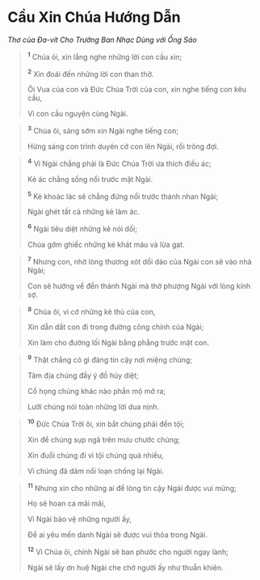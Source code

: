 # Cầu Xin Chúa Hướng Dẫn
*Thơ của Ða-vít Cho Trưởng Ban Nhạc Dùng với Ống Sáo*

> <sup><b>1</b></sup> Chúa ôi, xin lắng nghe những lời con cầu xin;
> 
> <sup><b>2</b></sup> Xin đoái đến những lời con than thở.
> 
> Ôi Vua của con và Ðức Chúa Trời của con, xin nghe tiếng con kêu cầu,
> 
> Vì con cầu nguyện cùng Ngài.
>


> <sup><b>3</b></sup> Chúa ôi, sáng sớm xin Ngài nghe tiếng con;
> 
> Hừng sáng con trình duyên cớ con lên Ngài, rồi trông đợi.
>


> <sup><b>4</b></sup> Vì Ngài chẳng phải là Ðức Chúa Trời ưa thích điều ác;
> 
> Kẻ ác chẳng sống nổi trước mặt Ngài.
> 
> <sup><b>5</b></sup> Kẻ khoác lác sẽ chẳng đứng nổi trước thánh nhan Ngài;
> 
> Ngài ghét tất cả những kẻ làm ác.
> 
> <sup><b>6</b></sup> Ngài tiêu diệt những kẻ nói dối;
> 
> Chúa gớm ghiếc những kẻ khát máu và lừa gạt.
>


> <sup><b>7</b></sup> Nhưng con, nhờ lòng thương xót dồi dào của Ngài con sẽ vào nhà Ngài;
> 
> Con sẽ hướng về đền thánh Ngài mà thờ phượng Ngài với lòng kính sợ.
>


> <sup><b>8</b></sup> Chúa ôi, vì cớ những kẻ thù của con,
> 
> Xin dẫn dắt con đi trong đường công chính của Ngài;
> 
> Xin làm cho đường lối Ngài bằng phẳng trước mặt con.
>


> <sup><b>9</b></sup> Thật chẳng có gì đáng tin cậy nơi miệng chúng;
> 
> Tâm địa chúng đầy ý đồ hủy diệt;
> 
> Cổ họng chúng khác nào phần mộ mở ra;
> 
> Lưỡi chúng nói toàn những lời dua nịnh.
>


> <sup><b>10</b></sup> Ðức Chúa Trời ôi, xin bắt chúng phải đền tội;
> 
> Xin để chúng sụp ngã trên mưu chước chúng;
> 
> Xin đuổi chúng đi vì tội chúng quá nhiều,
> 
> Vì chúng đã dám nổi loạn chống lại Ngài.
>


> <sup><b>11</b></sup> Nhưng xin cho những ai để lòng tin cậy Ngài được vui mừng;
> 
> Họ sẽ hoan ca mãi mãi,
> 
> Vì Ngài bảo vệ những người ấy,
> 
> Ðể ai yêu mến danh Ngài sẽ được vui thỏa trong Ngài.
> 
> <sup><b>12</b></sup> Vì Chúa ôi, chính Ngài sẽ ban phước cho người ngay lành;
> 
> Ngài sẽ lấy ơn huệ Ngài che chở người ấy như thuẫn khiên.
>